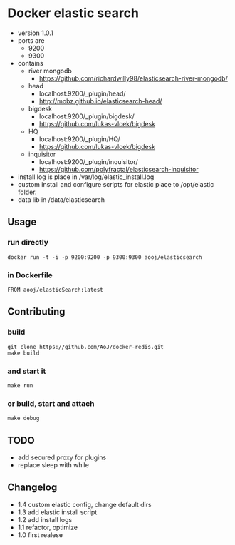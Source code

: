 # Docker elastic search


- version 1.0.1
- ports are
    - 9200
    - 9300
- contains
    - river mongodb
        - https://github.com/richardwilly98/elasticsearch-river-mongodb/
    - head
        - localhost:9200/_plugin/head/
        - http://mobz.github.io/elasticsearch-head/
    - bigdesk
        - localhost:9200/_plugin/bigdesk/
        - https://github.com/lukas-vlcek/bigdesk
    - HQ
        - localhost:9200/_plugin/HQ/
        - https://github.com/lukas-vlcek/bigdesk
    - inquisitor
        - localhost:9200/_plugin/inquisitor/
        - https://github.com/polyfractal/elasticsearch-inquisitor
- install log is place in /var/log/elastic_install.log
- custom install and configure scripts for elastic place to /opt/elastic folder.
- data lib in /data/elasticsearch


## Usage

### run directly
    docker run -t -i -p 9200:9200 -p 9300:9300 aooj/elasticsearch

### in Dockerfile
    FROM aooj/elasticSearch:latest

## Contributing

### build
    git clone https://github.com/AoJ/docker-redis.git
    make build
    
### and start it
    make run

### or build, start and attach
    make debug

## TODO
- add secured proxy for plugins
- replace sleep with while
    
## Changelog
- 1.4 custom elastic config, change default dirs
- 1.3 add elastic install script
- 1.2 add install logs
- 1.1 refactor, optimize
- 1.0 first realese
